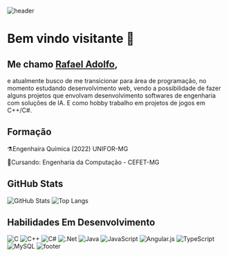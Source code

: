 ![header](https://capsule-render.vercel.app/api?type=waving&height=200&color=6B1F51)
# Bem vindo visitante 🖖 

## Me chamo <u>Rafael Adolfo</u>,

e atualmente busco de me transicionar para área de programação, no momento estudando desenvolvimento web, vendo a possibilidade de fazer alguns projetos que envolvam desenvolvimento softwares de engenharia com soluções de IA. E como hobby trabalho em projetos de jogos em C++/C#.
## Formação
⚗️Engenhaira Química (2022) UNIFOR-MG

📝Cursando: Engenharia da Computação - CEFET-MG



## GitHub Stats

![GitHub Stats](https://github-readme-stats.vercel.app/api?username=Radsfer&show_icons=true&hide=contribs,prs&cache_seconds=86400&theme=jolly)
![Top Langs](https://github-readme-stats.vercel.app/api/top-langs/?username=Radsfer&size_weight=0.5&count_weight=0.5&theme=jolly)
## Habilidades Em Desenvolvimento

![C](https://img.shields.io/badge/c-%2300599C.svg?style=for-the-badge&logo=c&logoColor=white)
![C++](https://img.shields.io/badge/c++-%2300599C.svg?style=for-the-badge&logo=c%2B%2B&logoColor=white)
![C#](https://img.shields.io/badge/c%23-%23239120.svg?style=for-the-badge&logo=csharp&logoColor=white)
![.Net](https://img.shields.io/badge/.NET-5C2D91?style=for-the-badge&logo=.net&logoColor=white)
![Java](https://img.shields.io/badge/java-%23ED8B00.svg?style=for-the-badge&logo=openjdk&logoColor=white)
![JavaScript](https://img.shields.io/badge/javascript-%23323330.svg?style=for-the-badge&logo=javascript&logoColor=%23F7DF1E)
![Angular.js](https://img.shields.io/badge/angular.js-%23E23237.svg?style=for-the-badge&logo=angularjs&logoColor=white)
![TypeScript](https://img.shields.io/badge/typescript-%23007ACC.svg?style=for-the-badge&logo=typescript&logoColor=white)
![MySQL](https://img.shields.io/badge/mysql-4479A1.svg?style=for-the-badge&logo=mysql&logoColor=white)
![footer](https://capsule-render.vercel.app/api?type=waving&height=140&color=6B1F51&section=footer)
